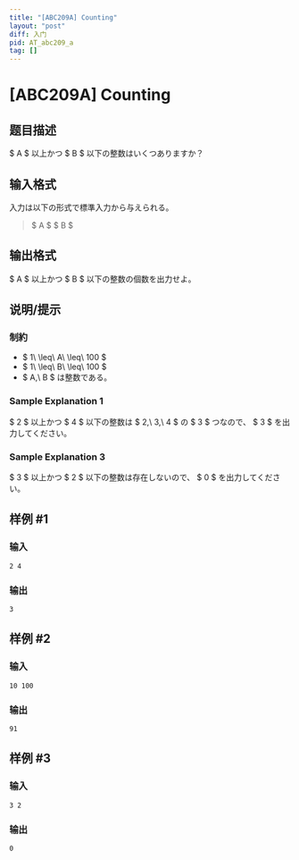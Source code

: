 ```yaml
---
title: "[ABC209A] Counting"
layout: "post"
diff: 入门
pid: AT_abc209_a
tag: []
---
```


# [ABC209A] Counting

## 题目描述

[problemUrl]: https://atcoder.jp/contests/abc209/tasks/abc209_a

$ A $ 以上かつ $ B $ 以下の整数はいくつありますか？

## 输入格式

入力は以下の形式で標準入力から与えられる。

> $ A $ $ B $

## 输出格式

$ A $ 以上かつ $ B $ 以下の整数の個数を出力せよ。

## 说明/提示

### 制約

- $ 1\ \leq\ A\ \leq\ 100 $
- $ 1\ \leq\ B\ \leq\ 100 $
- $ A,\ B $ は整数である。

### Sample Explanation 1

$ 2 $ 以上かつ $ 4 $ 以下の整数は $ 2,\ 3,\ 4 $ の $ 3 $ つなので、 $ 3 $ を出力してください。

### Sample Explanation 3

$ 3 $ 以上かつ $ 2 $ 以下の整数は存在しないので、 $ 0 $ を出力してください。

## 样例 #1

### 输入

```
2 4
```

### 输出

```
3
```

## 样例 #2

### 输入

```
10 100
```

### 输出

```
91
```

## 样例 #3

### 输入

```
3 2
```

### 输出

```
0
```


